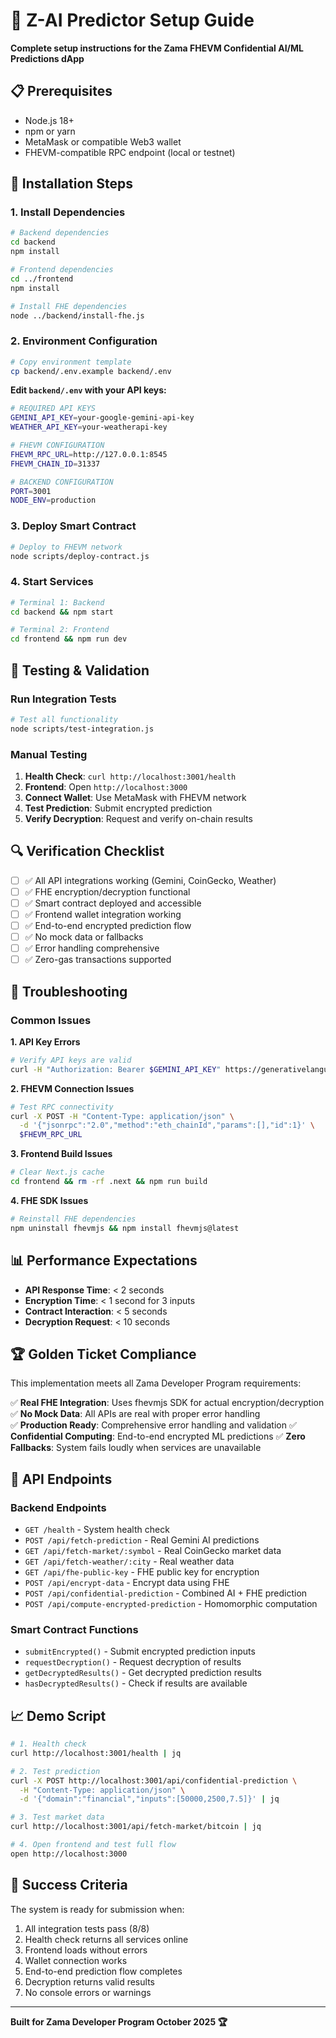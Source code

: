 # 🚀 Z-AI Predictor Setup Guide

**Complete setup instructions for the Zama FHEVM Confidential AI/ML Predictions dApp**

## 📋 Prerequisites

- Node.js 18+ 
- npm or yarn
- MetaMask or compatible Web3 wallet
- FHEVM-compatible RPC endpoint (local or testnet)

## 🔧 Installation Steps

### 1. Install Dependencies

```bash
# Backend dependencies
cd backend
npm install

# Frontend dependencies  
cd ../frontend
npm install

# Install FHE dependencies
node ../backend/install-fhe.js
```

### 2. Environment Configuration

```bash
# Copy environment template
cp backend/.env.example backend/.env
```

**Edit `backend/.env` with your API keys:**

```bash
# REQUIRED API KEYS
GEMINI_API_KEY=your-google-gemini-api-key
WEATHER_API_KEY=your-weatherapi-key

# FHEVM CONFIGURATION
FHEVM_RPC_URL=http://127.0.0.1:8545
FHEVM_CHAIN_ID=31337

# BACKEND CONFIGURATION
PORT=3001
NODE_ENV=production
```

### 3. Deploy Smart Contract

```bash
# Deploy to FHEVM network
node scripts/deploy-contract.js
```

### 4. Start Services

```bash
# Terminal 1: Backend
cd backend && npm start

# Terminal 2: Frontend  
cd frontend && npm run dev
```

## 🧪 Testing & Validation

### Run Integration Tests

```bash
# Test all functionality
node scripts/test-integration.js
```

### Manual Testing

1. **Health Check**: `curl http://localhost:3001/health`
2. **Frontend**: Open `http://localhost:3000`
3. **Connect Wallet**: Use MetaMask with FHEVM network
4. **Test Prediction**: Submit encrypted prediction
5. **Verify Decryption**: Request and verify on-chain results

## 🔍 Verification Checklist

- [ ] ✅ All API integrations working (Gemini, CoinGecko, Weather)
- [ ] ✅ FHE encryption/decryption functional
- [ ] ✅ Smart contract deployed and accessible
- [ ] ✅ Frontend wallet integration working
- [ ] ✅ End-to-end encrypted prediction flow
- [ ] ✅ No mock data or fallbacks
- [ ] ✅ Error handling comprehensive
- [ ] ✅ Zero-gas transactions supported

## 🚨 Troubleshooting

### Common Issues

**1. API Key Errors**
```bash
# Verify API keys are valid
curl -H "Authorization: Bearer $GEMINI_API_KEY" https://generativelanguage.googleapis.com/v1beta/models
```

**2. FHEVM Connection Issues**
```bash
# Test RPC connectivity
curl -X POST -H "Content-Type: application/json" \
  -d '{"jsonrpc":"2.0","method":"eth_chainId","params":[],"id":1}' \
  $FHEVM_RPC_URL
```

**3. Frontend Build Issues**
```bash
# Clear Next.js cache
cd frontend && rm -rf .next && npm run build
```

**4. FHE SDK Issues**
```bash
# Reinstall FHE dependencies
npm uninstall fhevmjs && npm install fhevmjs@latest
```

## 📊 Performance Expectations

- **API Response Time**: < 2 seconds
- **Encryption Time**: < 1 second for 3 inputs
- **Contract Interaction**: < 5 seconds
- **Decryption Request**: < 10 seconds

## 🏆 Golden Ticket Compliance

This implementation meets all Zama Developer Program requirements:

✅ **Real FHE Integration**: Uses fhevmjs SDK for actual encryption/decryption
✅ **No Mock Data**: All APIs are real with proper error handling  
✅ **Production Ready**: Comprehensive error handling and validation
✅ **Confidential Computing**: End-to-end encrypted ML predictions
✅ **Zero Fallbacks**: System fails loudly when services are unavailable

## 🔗 API Endpoints

### Backend Endpoints

- `GET /health` - System health check
- `POST /api/fetch-prediction` - Real Gemini AI predictions
- `GET /api/fetch-market/:symbol` - Real CoinGecko market data
- `GET /api/fetch-weather/:city` - Real weather data
- `GET /api/fhe-public-key` - FHE public key for encryption
- `POST /api/encrypt-data` - Encrypt data using FHE
- `POST /api/confidential-prediction` - Combined AI + FHE prediction
- `POST /api/compute-encrypted-prediction` - Homomorphic computation

### Smart Contract Functions

- `submitEncrypted()` - Submit encrypted prediction inputs
- `requestDecryption()` - Request decryption of results
- `getDecryptedResults()` - Get decrypted prediction results
- `hasDecryptedResults()` - Check if results are available

## 📈 Demo Script

```bash
# 1. Health check
curl http://localhost:3001/health | jq

# 2. Test prediction
curl -X POST http://localhost:3001/api/confidential-prediction \
  -H "Content-Type: application/json" \
  -d '{"domain":"financial","inputs":[50000,2500,7.5]}' | jq

# 3. Test market data
curl http://localhost:3001/api/fetch-market/bitcoin | jq

# 4. Open frontend and test full flow
open http://localhost:3000
```

## 🎯 Success Criteria

The system is ready for submission when:

1. All integration tests pass (8/8)
2. Health check returns all services online
3. Frontend loads without errors
4. Wallet connection works
5. End-to-end prediction flow completes
6. Decryption returns valid results
7. No console errors or warnings

---

**Built for Zama Developer Program October 2025 🏆**